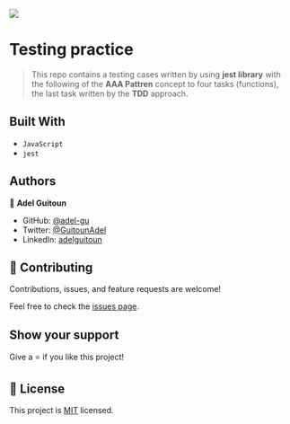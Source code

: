 ![](https://img.shields.io/badge/Microverse-blueviolet)

# Testing practice

> This repo contains a testing cases written by using **jest library** with the following of the **AAA Pattren** concept to four tasks (functions), the last task written by the **TDD** approach.

## Built With

- `JavaScript`
- `jest`

## Authors

👤 **Adel Guitoun**

- GitHub: [@adel-gu](https://github.com/adel-gu)
- Twitter: [@GuitounAdel](https://twitter.com/@GuitounAdel)
- LinkedIn: [adelguitoun](https://linkedin.com/in/adelguitoun)

## 🤝 Contributing

Contributions, issues, and feature requests are welcome!

Feel free to check the [issues page](../../issues/).

## Show your support

Give a ⭐️ if you like this project!

## 📝 License

This project is [MIT](./MIT) licensed.

